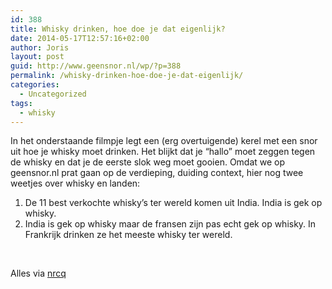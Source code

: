 ```yaml
---
id: 388
title: Whisky drinken, hoe doe je dat eigenlijk?
date: 2014-05-17T12:57:16+02:00
author: Joris
layout: post
guid: http://www.geensnor.nl/wp/?p=388
permalink: /whisky-drinken-hoe-doe-je-dat-eigenlijk/
categories:
  - Uncategorized
tags:
  - whisky
---
```

In het onderstaande filmpje legt een (erg overtuigende) kerel met een snor uit hoe je whisky moet drinken. Het blijkt dat je &#8220;hallo&#8221; moet zeggen tegen de whisky en dat je de eerste slok weg moet gooien. Omdat we op geensnor.nl prat gaan op de verdieping, duiding context, hier nog twee weetjes over whisky en landen:

  1. De 11 best verkochte whisky&#8217;s ter wereld komen uit India. India is gek op whisky.
  2. India is gek op whisky maar de fransen zijn pas echt gek op whisky. In Frankrijk drinken ze het meeste whisky ter wereld.

&nbsp;

<span class="embed-youtube" style="text-align:center; display: block;"></span>

Alles via [nrcq](http://www.nrcq.nl/2014/05/17/hoezo-zijn-dit-11-populairste-whiskys-ter-wereld)